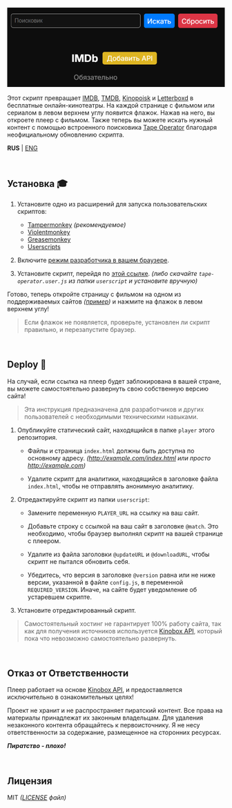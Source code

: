 ![Image](/assets/1.png)


Этот скрипт превращает [IMDB](https://www.imdb.com/), [TMDB](https://www.themoviedb.org/), [Kinopoisk](https://www.kinopoisk.ru/) и [Letterboxd](https://letterboxd.com/) в бесплатные онлайн-кинотеатры.
На каждой странице с фильмом или сериалом в левом верхнем углу появится флажок. Нажав на него, вы откроете плеер с фильмом.
Также теперь вы можете искать нужный контент с помощью встроенного поисковика [Tape Operator](https://tapeop.dev/) благодаря неофициальному обновлению скрипта.

**RUS** | [ENG](README.eng.md)

<br>

## Установка 🎓

1. Установите одно из расширений для запуска пользовательских скриптов:

    - [Tampermonkey](https://www.tampermonkey.net/) _(рекомендуемое)_
    - [Violentmonkey](https://violentmonkey.github.io/)
    - [Greasemonkey](https://www.greasespot.net/)
    - [Userscripts](https://github.com/quoid/userscripts)

2. Включите [режим разработчика в вашем браузере](https://www.tampermonkey.net/faq.php?locale=ru#Q209).
3. Установите скрипт, перейдя по [этой ссылке](https://github.com/Kirlovon/Tape-Operator/raw/main/userscript/tape-operator.user.js). _(либо скачайте `tape-operator.user.js` из папки `userscript` и установите вручную)_

Готово, теперь откройте страницу с фильмом на одном из поддерживаемых сайтов _([пример](https://letterboxd.com/film/babylon-2022/))_ и нажмите на флажок в левом верхнем углу!

> Если флажок не появляется, проверьте, установлен ли скрипт правильно, и перезапустите браузер.

<br>

## Deploy 🚀

На случай, если ссылка на плеер будет заблокирована в вашей стране, вы можете самостоятельно развернуть свою собственную версию сайта!

> Эта инструкция предназначена для разработчиков и других пользователей с необходимыми техническими навыками.

1. Опубликуйте статический сайт, находящийся в папке `player` этого репозитория.

    - Файлы и страница `index.html` должны быть доступна по основному адресу. _(http://example.com/index.html или просто http://example.com)_

    - Удалите скрипт для аналитики, находящийся в заголовке файла `index.html`, чтобы не отправлять анонимную аналитику.

2. Отредактируйте скрипт из папки `userscript`:

    - Замените переменную `PLAYER_URL` на ссылку на ваш сайт.

    - Добавьте строку с ссылкой на ваш сайт в заголовке `@match`. Это необходимо, чтобы браузер выполнял скрипт на вашей странице с плеером.

    - Удалите из файла заголовки `@updateURL` и `@downloadURL`, чтобы скрипт не пытался обновить себя.

    - Убедитесь, что версия в заголовке `@version` равна или не ниже версии, указанной в файле `config.js`, в переменной `REQUIRED_VERSION`. Иначе, на сайте будет уведомление об устаревшем скрипте.

3. Установите отредактированный скрипт.

> Самостоятельный хостинг не гарантирует 100% работу сайта, так как для получения источников используется [Kinobox API](https://kinobox.tv/), который пока что невозможно самостоятельно развернуть.

<br>

## Отказ от Ответственности

Плеер работает на основе [Kinobox API](https://kinobox.tv/), и предоставляется исключительно в ознакомительных целях!

Проект не хранит и не распространяет пиратский контент. Все права на материалы принадлежат их законным владельцам. Для удаления незаконного контента обращайтесь к первоисточнику. Я не несу ответственности за содержание, размещенное на сторонних ресурсах.

**_Пиратство - плохо!_**

<br>

## Лицензия

MIT _([LICENSE](https://github.com/Kirlovon/Tape-Operator/blob/main/LICENSE) файл)_
